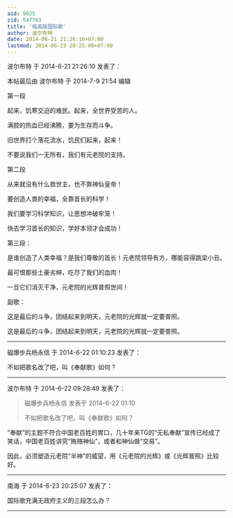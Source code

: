 ```yaml
---
aid: 9025
zid: 547703
title: '临高版国际歌'
author: 波尔布特
date: 2014-06-21 21:26:10+07:00
lastmod: 2014-06-23 20:25:00+07:00
---
```


波尔布特 于 2014-6-21 21:26:10 发表了：

本帖最后由 波尔布特 于 2014-7-9 21:54 编辑 

第一段

起来，饥寒交迫的难民。起来，全世界受苦的人。

满腔的热血已经沸腾，要为生存而斗争。

旧世界打个落花流水，饥民们起来，起来！

不要说我们一无所有，我们有元老院的支持。

第二段

从来就没有什么救世主，也不靠神仙皇帝！

要创造人类的幸福，全靠首长的科学！

我们要学习科学知识，让思想冲破牢笼！

快去学习首长的知识，学好本领才会成功！

第三段：

是谁创造了人类幸福？是我们尊敬的首长！元老院领导有方，哪能容得跳梁小丑。

最可恨那些土豪劣绅，吃尽了我们的血肉！

一旦它们消灭干净，元老院的光辉普照世间！

副歌：

这是最后的斗争，团结起来到明天，元老院的光辉就一定要普照。

这是最后的斗争，团结起来到明天，元老院的光辉就一定要普照。

---------

磁爆步兵杨永信 于 2014-6-22 01:10:23 发表了：

不如把歌名改了吧，叫《奉献歌》如何？

---------

波尔布特 于 2014-6-22 09:28:49 发表了：

> 磁爆步兵杨永信 发表于 2014-6-22 01:10
> 
> 不如把歌名改了吧，叫《奉献歌》如何？



“奉献”的主题不符合中国老百姓的胃口，几十年来TG的“无私奉献”宣传已经成了笑话，中国老百姓讲究“贿赂神仙”，或者和神仙做“交易”。

因此，必须塑造元老院“半神”的威望，用《元老院的光辉》或《光辉普照》比较好。

---------

南海 于 2014-6-23 20:25:07 发表了：

国际歌充满无政府主义的三段怎么办？

---------

